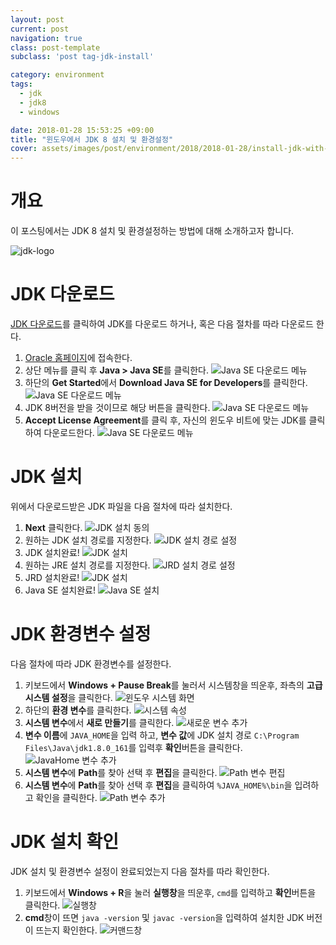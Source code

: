 ```yaml
---
layout: post
current: post
navigation: true
class: post-template
subclass: 'post tag-jdk-install'

category: environment
tags:
  - jdk
  - jdk8
  - windows

date: 2018-01-28 15:53:25 +09:00
title: "윈도우에서 JDK 8 설치 및 환경설정"
cover: assets/images/post/environment/2018/2018-01-28/install-jdk-with-setting-at-windows/cover.jpg
---
```


# 개요
이 포스팅에서는 JDK 8 설치 및 환경설정하는 방법에 대해 소개하고자 합니다.

![jdk-logo](/assets/images/post/environment/2018/2018-01-28/install-jdk-with-setting-at-windows/jdk-java-development-kit.jpg)

# JDK 다운로드
[JDK 다운로드](http://www.oracle.com/technetwork/java/javase/downloads/jdk8-downloads-2133151.html)를 클릭하여 JDK를 다운로드 하거나, 혹은 다음 절차를 따라 다운로드 한다.
1. [Oracle 홈페이지](https://www.oracle.com)에 접속한다.
2. 상단 메뉴를 클릭 후 **Java > Java SE**를 클릭한다.
![Java SE 다운로드 메뉴](/assets/images/post/environment/2018/2018-01-28/install-jdk-with-setting-at-windows/java-se-download-menu.png)
3. 하단의 **Get Started**에서 **Download Java SE for Developers**를 클릭한다.
![Java SE 다운로드 메뉴](/assets/images/post/environment/2018/2018-01-28/install-jdk-with-setting-at-windows/java-se-get-started.png)
4. JDK 8버전을 받을 것이므로 해당 버튼을 클릭한다.
![Java SE 다운로드 메뉴](/assets/images/post/environment/2018/2018-01-28/install-jdk-with-setting-at-windows/jdk-download.png)
5. **Accept License Agreement**를 클릭 후, 자신의 윈도우 비트에 맞는 JDK를 클릭하여 다운로드한다.
![Java SE 다운로드 메뉴](/assets/images/post/environment/2018/2018-01-28/install-jdk-with-setting-at-windows/jdk-windows-download.png)

# JDK 설치
위에서 다운로드받은 JDK 파일을 다음 절차에 따라 설치한다.
1. **Next** 클릭한다.
![JDK 설치 동의](/assets/images/post/environment/2018/2018-01-28/install-jdk-with-setting-at-windows/jdk-install-agreement.png)
2. 원하는 JDK 설치 경로를 지정한다.
![JDK 설치 경로 설정](/assets/images/post/environment/2018/2018-01-28/install-jdk-with-setting-at-windows/jdk-install-path-setting.png)
3. JDK 설치완료!
![JDK 설치](/assets/images/post/environment/2018/2018-01-28/install-jdk-with-setting-at-windows/jdk-install.png)
4. 원하는 JRE 설치 경로를 지정한다.
![JRD 설치 경로 설정](/assets/images/post/environment/2018/2018-01-28/install-jdk-with-setting-at-windows/jre-install-path-setting.png)
5. JRD 설치완료!
![JDK 설치](/assets/images/post/environment/2018/2018-01-28/install-jdk-with-setting-at-windows/jre-install.png)
6. Java SE 설치완료!
![Java SE 설치](/assets/images/post/environment/2018/2018-01-28/install-jdk-with-setting-at-windows/java-se-installed.png)

# JDK 환경변수 설정
다음 절차에 따라 JDK 환경변수를 설정한다.
1. 키보드에서 **Windows + Pause Break**를 눌러서 시스템창을 띄운후, 좌측의 **고급 시스템 설정**을 클릭한다.
![윈도우 시스템 화면](/assets/images/post/environment/2018/2018-01-28/install-jdk-with-setting-at-windows/system.png)
2. 하단의 **환경 변수**를 클릭한다.
![시스템 속성](/assets/images/post/environment/2018/2018-01-28/install-jdk-with-setting-at-windows/system-properties.png)
3. **시스템 변수**에서 **새로 만들기**를 클릭한다.
![새로운 변수 추가](/assets/images/post/environment/2018/2018-01-28/install-jdk-with-setting-at-windows/local-path-setting.png)
4. **변수 이름**에
`JAVA_HOME`을 입력 하고, **변수 값**에 JDK 설치 경로 `C:\Program Files\Java\jdk1.8.0_161`를 입력후 **확인**버튼을 클릭한다.
![JavaHome 변수 추가](/assets/images/post/environment/2018/2018-01-28/install-jdk-with-setting-at-windows/new-java-home-local-path.png)
5. **시스템 변수**에 **Path**를 찾아 선택 후 **편집**을 클릭한다.
![Path 변수 편집](/assets/images/post/environment/2018/2018-01-28/install-jdk-with-setting-at-windows/local-path-edit.png)
6. **시스템 변수**에 **Path**를 찾아 선택 후 **편집**을 클릭하여 `%JAVA_HOME%\bin`을 입려하고 확인을 클릭한다.
![Path 변수 추가](/assets/images/post/environment/2018/2018-01-28/install-jdk-with-setting-at-windows/local-path-add.png)

# JDK 설치 확인
JDK 설치 및 환경변수 설정이 완료되었는지 다음 절차를 따라 확인한다.
1. 키보드에서 **Windows + R**을 눌러 **실행창**을 띄운후, `cmd`를 입력하고 **확인**버튼을 클릭한다.
![실행창](/assets/images/post/environment/2018/2018-01-28/install-jdk-with-setting-at-windows/running.png)
2. **cmd**창이 뜨면 `java -version` 및 `javac -version`을 입력하여 설치한 JDK 버전이 뜨는지 확인한다.
![커맨드창](/assets/images/post/environment/2018/2018-01-28/install-jdk-with-setting-at-windows/cmd.png)